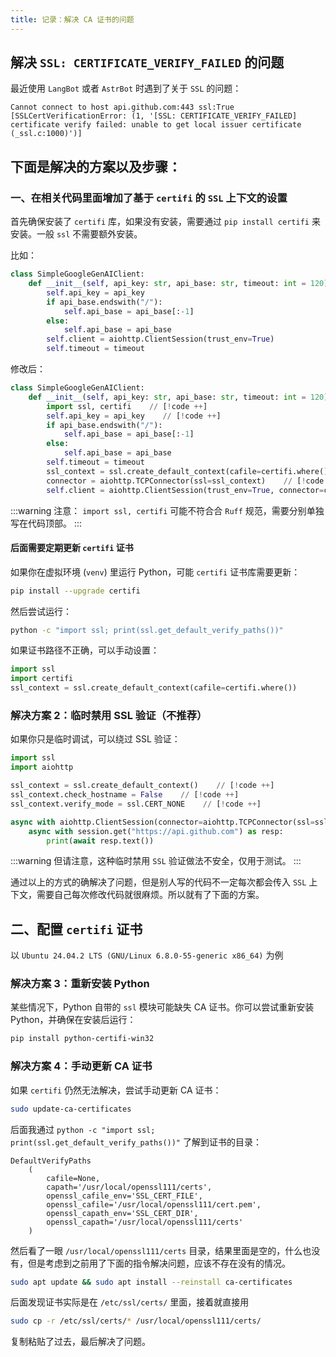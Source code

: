 ```yaml
---
title: 记录：解决 CA 证书的问题
---
```


## 解决 `SSL: CERTIFICATE_VERIFY_FAILED` 的问题

最近使用 `LangBot` 或者 `AstrBot` 时遇到了关于 `SSL` 的问题：

```log
Cannot connect to host api.github.com:443 ssl:True [SSLCertVerificationError: (1, '[SSL: CERTIFICATE_VERIFY_FAILED] certificate verify failed: unable to get local issuer certificate (_ssl.c:1000)')]
```

## 下面是解决的方案以及步骤：

### 一、在相关代码里面增加了基于 `certifi` 的 `SSL` 上下文的设置

首先确保安装了 `certifi` 库，如果没有安装，需要通过 `pip install certifi` 来安装。一般 `ssl` 不需要额外安装。

比如：

```python
class SimpleGoogleGenAIClient:
    def __init__(self, api_key: str, api_base: str, timeout: int = 120) -> None:
        self.api_key = api_key
        if api_base.endswith("/"):
            self.api_base = api_base[:-1]
        else:
            self.api_base = api_base
        self.client = aiohttp.ClientSession(trust_env=True)
        self.timeout = timeout

```

修改后：

```python
class SimpleGoogleGenAIClient:
    def __init__(self, api_key: str, api_base: str, timeout: int = 120) -> None:
        import ssl, certifi    // [!code ++]                                                    
        self.api_key = api_key    // [!code ++]
        if api_base.endswith("/"):
            self.api_base = api_base[:-1]
        else:
            self.api_base = api_base
        self.timeout = timeout
        ssl_context = ssl.create_default_context(cafile=certifi.where())    // [!code ++]
        connector = aiohttp.TCPConnector(ssl=ssl_context)    // [!code ++]     
        self.client = aiohttp.ClientSession(trust_env=True, connector=connector)    // [!code highlight]
```

:::warning
注意： `import ssl, certifi` 可能不符合合 `Ruff` 规范，需要分别单独写在代码顶部。
:::

#### 后面需要定期更新 `certifi` 证书

如果你在虚拟环境 (`venv`) 里运行 Python，可能 `certifi` 证书库需要更新：
```bash
pip install --upgrade certifi
```

然后尝试运行：
```bash
python -c "import ssl; print(ssl.get_default_verify_paths())"
```
如果证书路径不正确，可以手动设置：
```python
import ssl
import certifi
ssl_context = ssl.create_default_context(cafile=certifi.where())
```

### 解决方案 2：临时禁用 SSL 验证（不推荐）

如果你只是临时调试，可以绕过 SSL 验证：

```python
import ssl
import aiohttp

ssl_context = ssl.create_default_context()    // [!code ++]
ssl_context.check_hostname = False    // [!code ++]
ssl_context.verify_mode = ssl.CERT_NONE    // [!code ++]

async with aiohttp.ClientSession(connector=aiohttp.TCPConnector(ssl=ssl_context)) as session:    // [!code highlight]
    async with session.get("https://api.github.com") as resp:
        print(await resp.text())
```
:::warning
但请注意，这种临时禁用 `SSL` 验证做法不安全，仅用于测试。
:::


通过以上的方式的确解决了问题，但是别人写的代码不一定每次都会传入 `SSL` 上下文，需要自己每次修改代码就很麻烦。所以就有了下面的方案。

## 二、配置 `certifi` 证书

以 `Ubuntu 24.04.2 LTS (GNU/Linux 6.8.0-55-generic x86_64)` 为例


### 解决方案 3：重新安装 Python

某些情况下，Python 自带的 `ssl` 模块可能缺失 CA 证书。你可以尝试重新安装 Python，并确保在安装后运行：
```bash
pip install python-certifi-win32
```

### 解决方案 4：手动更新 CA 证书

如果 `certifi` 仍然无法解决，尝试手动更新 CA 证书：
```bash
sudo update-ca-certificates
```


后面我通过 `python -c "import ssl; print(ssl.get_default_verify_paths())"` 了解到证书的目录：

```log
DefaultVerifyPaths
    (
        cafile=None,
        capath='/usr/local/openssl111/certs',
        openssl_cafile_env='SSL_CERT_FILE',
        openssl_cafile='/usr/local/openssl111/cert.pem',
        openssl_capath_env='SSL_CERT_DIR',
        openssl_capath='/usr/local/openssl111/certs'
    )
```

然后看了一眼 `/usr/local/openssl111/certs` 目录，结果里面是空的，什么也没有，但是考虑到之前用了下面的指令解决问题，应该不存在没有的情况。 

```bash
sudo apt update && sudo apt install --reinstall ca-certificates
```

后面发现证书实际是在 `/etc/ssl/certs/` 里面，接着就直接用

```bash
sudo cp -r /etc/ssl/certs/* /usr/local/openssl111/certs/
```

复制粘贴了过去，最后解决了问题。

